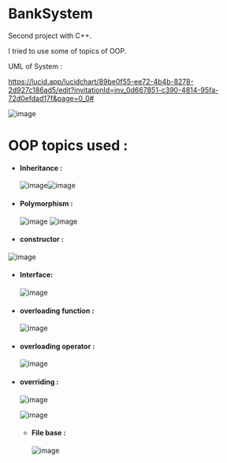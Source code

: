 # BankSystem


Second project with C++.

I tried to use some of topics of OOP.

UML of System :

https://lucid.app/lucidchart/89be0f55-ee72-4b4b-8278-2d927c186ad5/edit?invitationId=inv_0d667851-c390-4814-95fa-72d0efdad17f&page=0_0#

![image](https://github.com/EslamAymann22/BankSystem/assets/145445476/55ce3719-e4dc-4779-a561-da41671d8b3e)

# OOP topics used :

* #### Inheritance :

  ![image](https://github.com/EslamAymann22/BankSystem/assets/145445476/367be710-5e33-4645-8b04-2eddb2fe3334)![image](https://github.com/EslamAymann22/BankSystem/assets/145445476/04ef3e05-b400-40e0-bf63-63fe9f73fb10)

  
* #### Polymorphism :
    ![image](https://github.com/EslamAymann22/BankSystem/assets/145445476/f22d5be4-0c71-425e-888e-d233788b9722)
    ![image](https://github.com/EslamAymann22/BankSystem/assets/145445476/f614ef0b-6ea5-48e3-82f9-0e8f95b9bf1b)


* #### constructor :

![image](https://github.com/EslamAymann22/BankSystem/assets/145445476/f232fe49-c79e-4fbc-bd05-d97bc161a4dd)

* #### Interface:

    ![image](https://github.com/EslamAymann22/BankSystem/assets/145445476/5e334dac-185b-4d03-82e5-dc38f355aee0)

    
* #### overloading function :

    ![image](https://github.com/EslamAymann22/BankSystem/assets/145445476/82e06f56-cce0-4f82-afb1-b3011ba971ac)

    
* #### overloading operator :

  ![image](https://github.com/EslamAymann22/BankSystem/assets/145445476/a0e819de-2688-4a4d-8fe4-24386d47a78e)

  
* #### overriding :

  ![image](https://github.com/EslamAymann22/BankSystem/assets/145445476/d21e2713-88b2-4f02-811a-b56a09a47d5f)

  ![image](https://github.com/EslamAymann22/BankSystem/assets/145445476/81fb5030-d774-4493-b65e-7ac77a51327f)

  * #### File base :

       ![image](https://github.com/EslamAymann22/BankSystem/assets/145445476/75d91f2b-f5cb-40a8-8c09-7b234d75d64b)



